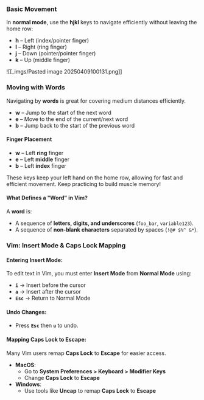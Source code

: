 
### Basic Movement 

In **normal mode**, use the **hjkl** keys to navigate efficiently without leaving the home row:

- **h** – Left (index/pointer finger)
- **l** – Right (ring finger)
- **j** – Down (pointer/pointer finger)
- **k** – Up (middle finger)

![[_imgs/Pasted image 20250409100131.png]]


### Moving with Words

Navigating by **words** is great for covering medium distances efficiently.

- **w** – Jump to the start of the next word
- **e** – Move to the end of the current/next word
- **b** – Jump back to the start of the previous word
####  Finger Placement

- **w** – Left **ring** finger
- **e** – Left **middle** finger
- **b** – Left **index** finger

These keys keep your left hand on the home row, allowing for fast and efficient movement. Keep practicing to build muscle memory!
#### What Defines a "Word" in Vim?

A **word** is:
- A sequence of **letters, digits, and underscores** (`foo_bar`, `variable123`).
- A sequence of **non-blank characters** separated by spaces (`!@# $%^ &*`).


### **Vim: Insert Mode & Caps Lock Mapping**

#### **Entering Insert Mode:**

To edit text in Vim, you must enter **Insert Mode** from **Normal Mode** using:

- **`i`** → Insert before the cursor
- **`a`** → Insert after the cursor
- **`Esc`** → Return to Normal Mode

#### **Undo Changes:**

- Press **`Esc`** then **`u`** to undo.

#### **Mapping Caps Lock to Escape:**

Many Vim users remap **Caps Lock** to **Escape** for easier access.

- **MacOS**:
    - Go to **System Preferences > Keyboard > Modifier Keys**
    - Change **Caps Lock** to **Escape**
- **Windows**:
    - Use tools like **Uncap** to remap **Caps Lock** to **Escape**





